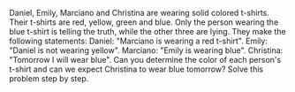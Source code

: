 Daniel, Emily, Marciano and Christina are wearing solid colored t-shirts. Their t-shirts are red, yellow, green and blue. Only the person wearing the blue t-shirt is telling the truth, while the other three are lying. They make the following statements: Daniel: "Marciano is wearing a red t-shirt". Emily: "Daniel is not wearing yellow". Marciano: "Emily is wearing blue". Christina: "Tomorrow I will wear blue". Can you determine the color of each person's t-shirt and can we expect Christina to wear blue tomorrow? Solve this problem step by step.
